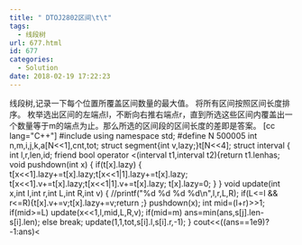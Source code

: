```yaml
---
title: " DTOJ2802区间\t\t"
tags:
  - 线段树
url: 677.html
id: 677
categories:
  - Solution
date: 2018-02-19 17:22:23
---
```


线段树,记录一下每个位置所覆盖区间数量的最大值。 将所有区间按照区间长度排序。 枚举选出区间的左端点l，不断向右推右端点r，直到所选这些区间内覆盖出一个数量等于m的端点为止。那么所选的区间段的区间长度的差即是答案。 \[cc lang="C++"\] #include using namespace std; #define N 500005 int n,m,i,j,k,a\[N<<1\],cnt,tot; struct segment{int v,lazy;}t\[N<<4\]; struct interval { int l,r,len,id; friend bool operator <(interval t1,interval t2){return t1.lenhas; void pushdown(int x) { if(t\[x\].lazy) { t\[x<<1\].lazy+=t\[x\].lazy;t\[x<<1|1\].lazy+=t\[x\].lazy; t\[x<<1\].v+=t\[x\].lazy;t\[x<<1|1\].v+=t\[x\].lazy; t\[x\].lazy=0; } } void update(int x,int l,int r,int L,int R,int v) { //printf("%d %d %d %d\\n",l,r,L,R); if(L<=l && r<=R){t\[x\].v+=v;t\[x\].lazy+=v;return ;} pushdown(x); int mid=(l+r)>>1; if(mid>=L) update(x<<1,l,mid,L,R,v); if(mid=m) ans=min(ans,s\[j\].len-s\[i\].len); else break; update(1,1,tot,s\[i\].l,s\[i\].r,-1); } cout<<((ans==1e9)?-1:ans)<